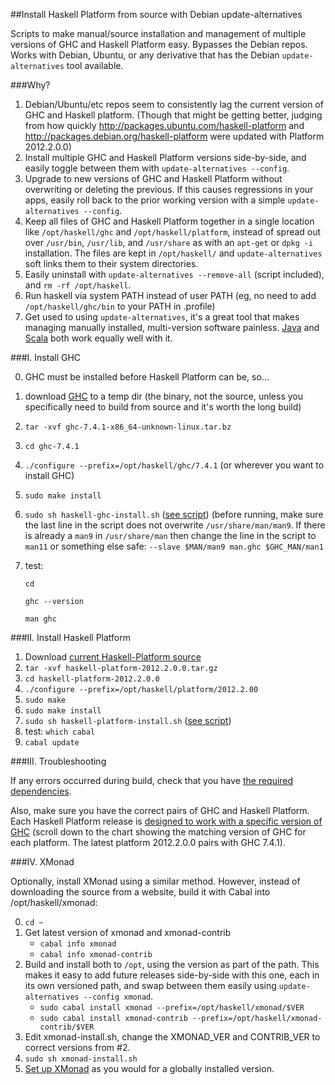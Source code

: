 ##Install Haskell Platform from source with Debian update-alternatives

Scripts to make manual/source installation and management of multiple versions of GHC 
and Haskell Platform easy.  Bypasses the Debian repos.  Works with Debian, Ubuntu, or 
any derivative that has the Debian `update-alternatives` tool available.

###Why?

1.  Debian/Ubuntu/etc repos seem to consistently lag the current version of GHC and 
    Haskell platform.  (Though that might be getting better, judging from how quickly
    http://packages.ubuntu.com/haskell-platform and 
    http://packages.debian.org/haskell-platform were updated with Platform 2012.2.0.0)
2.  Install multiple GHC and Haskell Platform versions side-by-side, and easily toggle 
    between them with `update-alternatives --config`.
3.  Upgrade to new versions of GHC and Haskell Platform without overwriting or deleting 
    the previous.  If this causes regressions in your apps, easily roll back to the prior 
    working version with a simple `update-alternatives --config`.
4.  Keep all files of GHC and Haskell Platform together in a  single location like 
    `/opt/haskell/ghc` and `/opt/haskell/platform`, instead of spread out over `/usr/bin`, 
    `/usr/lib`, and `/usr/share` as with an `apt-get` or `dpkg -i` installation.  The 
    files are kept in `/opt/haskell/` and `update-alternatives` soft links them to their 
    system directories.
5.  Easily uninstall with `update-alternatives --remove-all` (script included), and 
    `rm -rf /opt/haskell`.
6.  Run haskell via system PATH instead of user PATH (eg, no need to add 
    `/opt/haskell/ghc/bin` to your PATH in .profile)
7.  Get used to using `update-alternatives`, it's a great tool that makes managing 
    manually installed, multi-version software painless.  [Java][6] and [Scala][7] both 
    work equally well with it.

###I.  Install GHC

0.  GHC must be installed before Haskell Platform can be, so...
1.  download [GHC][1] to a temp dir (the binary, not the source, unless you specifically need to build from 
    source and it's worth the long build)
2.  `tar -xvf ghc-7.4.1-x86_64-unknown-linux.tar.bz`
3.  `cd ghc-7.4.1`
4.  `./configure --prefix=/opt/haskell/ghc/7.4.1` (or wherever you want to install GHC)
5.  `sudo make install`
6.  `sudo sh haskell-ghc-install.sh` ([see script][2]) (before running, make sure the last line in the 
    script does not overwrite `/usr/share/man/man9`.  If there is already a `man9` in
    `/usr/share/man` then change the line in the script to `man11` or something else safe:
    `--slave $MAN/man9 man.ghc $GHC_MAN/man1`
7.  test:

    `cd`

    `ghc --version`

    `man ghc`

###II.  Install Haskell Platform

1.  Download [current Haskell-Platform source][3]
2.  `tar -xvf haskell-platform-2012.2.0.0.tar.gz`
3.  `cd haskell-platform-2012.2.0.0`
4.  `./configure --prefix=/opt/haskell/platform/2012.2.00`
5.  `sudo make`
6.  `sudo make install`
7.  `sudo sh haskell-platform-install.sh` ([see script][4])
8.  test: 
    `which cabal`
9.  `cabal update`

###III. Troubleshooting

If any errors occurred during build, check that you have [the required dependencies][5].

Also, make sure you have the correct pairs of GHC and Haskell Platform.  Each Haskell
Platform release is [designed to work with a specific version of GHC][5] (scroll down
to the chart showing the matching version of GHC for each platform.  The latest platform
2012.2.0.0 pairs with GHC 7.4.1).

###IV.  XMonad

Optionally, install XMonad using a similar method.  However, instead of downloading the
source from a website, build it with Cabal into /opt/haskell/xmonad:

0.  `cd ~`
0.  Get latest version of xmonad and xmonad-contrib
    * `cabal info xmonad`
    * `cabal info xmonad-contrib`
1.  Build and install both to `/opt`, using the version as part of the path.  This makes it easy 
    to add future releases side-by-side with this one, each in its own versioned path, and swap 
    between them easily using `update-alternatives --config xmonad`.
    * `sudo cabal install xmonad --prefix=/opt/haskell/xmonad/$VER`
    * `sudo cabal install xmonad-contrib --prefix=/opt/haskell/xmonad-contrib/$VER`
2.  Edit xmonad-install.sh, change the XMONAD\_VER and CONTRIB\_VER to correct versions from #2. 
2.  `sudo sh xmonad-install.sh`
3.  [Set up XMonad][10] as you would for a globally installed version. 

[1]:http://www.haskell.org/ghc/download\_ghc\_7\_4\_1#x86linux
[2]:https://github.com/byrongibson/scripts/blob/master/install/haskell/haskell-ghc-install.sh 
[3]:http://hackage.haskell.org/platform/linux.html
[4]:https://github.com/byrongibson/scripts/blob/master/install/haskell/haskell-platform-install.sh
[5]:http://www.vex.net/~trebla/haskell/haskell-platform.xhtml
[6]:https://github.com/byrongibson/scripts/tree/master/install/java
[7]:https://github.com/byrongibson/scripts/tree/master/install/scala 
[8]:http://www.haskell.org/haskellwiki/Xmonad/Using_xmonad_in_Gnome
[9]:http://www.haskell.org/haskellwiki/Xmonad/Using_xmonad_in_Unity_2D
[10]:http://www.haskell.org/haskellwiki/Xmonad
